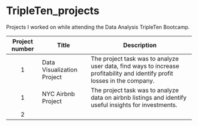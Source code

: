 # TripleTen_projects
Projects I worked on while attending the Data Analysis TripleTen Bootcamp.


| Project number | Title | Description |
| :-----------: | ----------- |----------- |
| 1 | Data Visualization Project| The project task was to analyze user data, find ways to increase profitability and identify profit losses in the company. |
| 1 | NYC Airbnb Project | The project task was to analyze data on airbnb listings and identify useful insights for investments. |
| 2 | 
